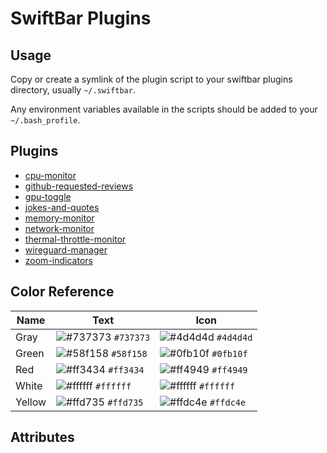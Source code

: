 # SwiftBar Plugins

## Usage

Copy or create a symlink of the plugin script to your swiftbar plugins directory, usually `~/.swiftbar`.

Any environment variables available in the scripts should be added to your `~/.bash_profile`.

## Plugins

-   [cpu-monitor](./cpu-monitor/)
-   [github-requested-reviews](./github-requested-reviews/)
-   [gpu-toggle](./gpu-toggle/)
-   [jokes-and-quotes](./jokes-and-quotes/)
-   [memory-monitor](./memory-monitor/)
-   [network-monitor](./network-monitor/)
-   [thermal-throttle-monitor](./thermal-throttle-monitor/)
-   [wireguard-manager](./wireguard-manager/)
-   [zoom-indicators](./zoom-indicators/)

## Color Reference

| Name   | Text                                                                      | Icon                                                                      |
|--------|---------------------------------------------------------------------------|---------------------------------------------------------------------------|
| Gray   | ![#737373](https://via.placeholder.com/15/737373/000000?text=+) `#737373` | ![#4d4d4d](https://via.placeholder.com/15/4d4d4d/000000?text=+) `#4d4d4d` |
| Green  | ![#58f158](https://via.placeholder.com/15/58f158/000000?text=+) `#58f158` | ![#0fb10f](https://via.placeholder.com/15/0fb10f/000000?text=+) `#0fb10f` |
| Red    | ![#ff3434](https://via.placeholder.com/15/ff3434/000000?text=+) `#ff3434` | ![#ff4949](https://via.placeholder.com/15/ff4949/000000?text=+) `#ff4949` |
| White  | ![#ffffff](https://via.placeholder.com/15/ffffff/000000?text=+) `#ffffff` | ![#ffffff](https://via.placeholder.com/15/ffffff/000000?text=+) `#ffffff` |
| Yellow | ![#ffd735](https://via.placeholder.com/15/ffd735/000000?text=+) `#ffd735` | ![#ffdc4e](https://via.placeholder.com/15/ffdc4e/000000?text=+) `#ffdc4e` |

## Attributes

